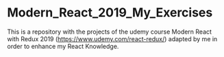 # Modern_React_2019_My_Exercises
This is a repository with the projects of the udemy course Modern React with Redux 2019 (https://www.udemy.com/react-redux/)  adapted by me in order to enhance my React Knowledge.

